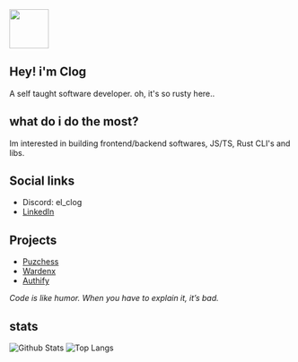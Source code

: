 <div id="header" align="left">
  <img src="https://media.giphy.com/media/bGgsc5mWoryfgKBx1u/giphy.gif/giphy.gif" width="70"/>
</div>

## Hey! i'm Clog
A self taught software developer. oh, it's so rusty here..

## what do i do the most?
Im interested in building frontend/backend softwares, JS/TS, Rust CLI's and libs.

## Social links
- Discord: el_clog
- [LinkedIn](https://www.linkedin.com/in/kaibi-tayeb-273b33291/)

## Projects
- [Puzchess](https://github.com/CLOG9/PuzChess)
- [Wardenx](https://github.com/CLOG9/Wardenx-core)
- [Authify](https://github.com/CLOG9/Auth-sys)


*Code is like humor. When you have to explain it, it’s bad.*

## stats
![Github Stats](https://github-readme-stats.vercel.app/api?username=CLOG9&show_icons=true&theme=dark&bg_color=0d1117&hide_border=true&count_private=true)
![Top Langs](https://github-readme-stats.vercel.app/api/top-langs/?username=CLOG9&theme=dark&bg_color=0d1117&hide_border=true&show_icons=true&count_private=true)
